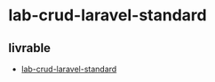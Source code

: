 # lab-crud-laravel-standard

## livrable 
- [lab-crud-laravel-standard](https://github.com/husseinbouik/lab-crud-laravel-standard)
